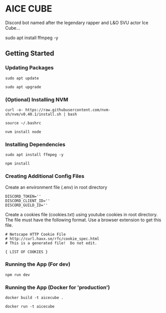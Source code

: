 # AICE CUBE

Discord bot named after the legendary rapper and L&amp;O SVU actor Ice Cube...

sudo apt install ffmpeg -y

## Getting Started

### Updating Packages

```
sudo apt update
```

```
sudo apt upgrade
```

### (Optional) Installing NVM

```
curl -o- https://raw.githubusercontent.com/nvm-sh/nvm/v0.40.1/install.sh | bash
```

```
source ~/.bashrc
```

```
nvm install node
```

### Installing Dependencies

```
sudo apt install ffmpeg -y
```

```
npm install
```

### Creating Additional Config Files

Create an environment file (.env) in root directory

```
DISCORD_TOKEN=''
DISCORD_CLIENT_ID=''
DISCORD_GUILD_ID=''
```

Create a cookies file (cookies.txt) using youtube cookies in root directory. The file must have the following format. Use a browser extension to get this file.

```
# Netscape HTTP Cookie File
# http://curl.haxx.se/rfc/cookie_spec.html
# This is a generated file!  Do not edit.

{ LIST OF COOKIES }
```

### Running the App (For dev)

```
npm run dev
```

### Running the App (Docker for 'production')

```
docker build -t aicecube .
```

```
docker run -t aicecube
```